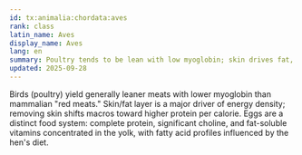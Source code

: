 ```yaml
---
id: tx:animalia:chordata:aves
rank: class
latin_name: Aves
display_name: Aves
lang: en
summary: Poultry tends to be lean with low myoglobin; skin drives fat, and eggs add complete protein, choline, and fat-soluble vitamins.
updated: 2025-09-28
---
```

Birds (poultry) yield generally leaner meats with lower myoglobin than mammalian "red meats." Skin/fat layer is a major driver of energy density; removing skin shifts macros toward higher protein per calorie. Eggs are a distinct food system: complete protein, significant choline, and fat-soluble vitamins concentrated in the yolk, with fatty acid profiles influenced by the hen's diet.
